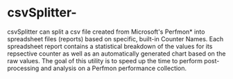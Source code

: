 # csvSplitter-
csvSplitter can split a csv file created from Microsoft's Perfmon* into spreadsheet files (reports) based on specific, built-in Counter Names. Each spreadsheet report contains a statistical breakdown of the values for its repsective counter as well as an automatically generated chart based on the raw values. The goal of this utility is to speed up the time to perform post-processing and analysis on a Perfmon performance collection.
